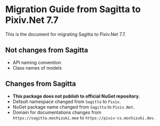 # Migration Guide from Sagitta to Pixiv.Net 7.7

This is the document for migrating Sagitta to Pixiv.Net 7.7.


## Not changes from Sagitta

* API naming convention
* Class names of models


## Changes from Sagitta

* **This package does not publish to official NuGet repository.**
* Default namespace changed from `Sagitta` to `Pixiv`.
* NuGet package name changed from `Sagitta` to `Pixiv.Net`.
* Domain for documentations changes from `https://sagitta.mochizuki.moe` to `https://pixiv-cs.mochizuki.dev`.
